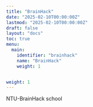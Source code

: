 ```yaml
---
title: "BrainHack"
date: "2025-02-10T00:00:00Z"
lastmod: "2025-02-10T00:00:00Z"
draft: false
layout: "docs"
toc: true
menu:
  main:
    identifier: "brainhack"   
    name: "BrainHack"         
    weight: 1


weight: 1
---
```



NTU-BrainHack school
